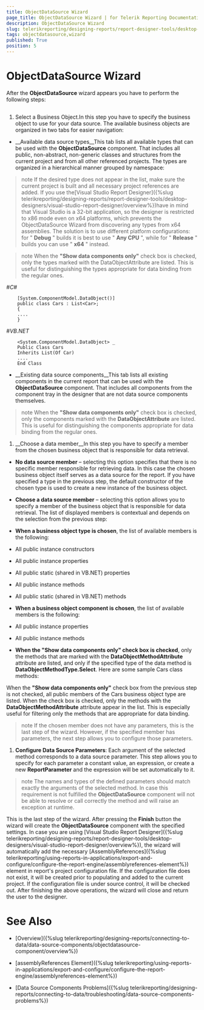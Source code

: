 ```yaml
---
title: ObjectDataSource Wizard
page_title: ObjectDataSource Wizard | for Telerik Reporting Documentation
description: ObjectDataSource Wizard
slug: telerikreporting/designing-reports/report-designer-tools/desktop-designers/tools/data-source-wizards/objectdatasource-wizard
tags: objectdatasource,wizard
published: True
position: 5
---
```


# ObjectDataSource Wizard



After the __ObjectDataSource__ wizard appears you have to perform the following steps:
      

## 

1. Select a Business Object.In this step you have to specify the business object to use for your data source. The available
              business objects are organized in two tabs for easier navigation:
            

* __Available data source types__This tab lists all available types that can be used with the __ObjectDataSource__ component. That
                  includes all public, non-abstract, non-generic classes and structures from the current project and
                  from all other referenced projects. The types are organized in a hierarchical manner grouped by namespace:
                

>note If the desired type does not appear in the list, make sure the current project is built and all
                    necessary project references are added. If you use the[Visual Studio Report Designer]({%slug telerikreporting/designing-reports/report-designer-tools/desktop-designers/visual-studio-report-designer/overview%})have in mind that Visual Studio is a 32-bit application, so the designer is
                    restricted to x86 mode even on x64 platforms, which prevents the ObjectDataSource Wizard from discovering any types from
                    x64 assemblies. The solution is to use different platform configurations: for " __Debug__ "
                    builds it is best to use " __Any CPU__ ", while for " __Release__ "
                    builds you can use " __x64__ " instead.
>


>note When the __"Show data components only"__ check box is checked, only the types marked with the DataObjectAttribute
                    are listed. This is useful for distinguishing the types appropriate for data binding from the regular ones.
>
#_C#_

	
        [System.ComponentModel.DataObject()]
        public class Cars : List<Car>;
        {
        ....
        }


#_VB.NET_

	
        <System.ComponentModel.DataObject> _
        Public Class Cars
        Inherits List(Of Car)
        ....
        End Class




* __Existing data source components__This tab lists all existing components in the current report that can be used with the __ObjectDataSource__
                  component. That includes all components from the component tray in the designer that are not data source
                  components themselves.
                

>note When the __"Show data components only"__ check box is checked, only the components marked with the __DataObjectAttribute__ are listed. This is
                    useful for distinguishing the components appropriate for data binding from the regular ones.
>


1. __Choose a data member__In this step you have to specify a member from the chosen business object that is responsible
              for data retrieval.
            

* __No data source member__ – selecting this option specifies that there is no specific member responsible
                  for retrieving data. In this case the chosen business object itself serves as a data source for the report.
                  If you have specified a type in the previous step, the default constructor of the chosen type is used to create
                  a new instance of the business object.
                

* __Choose a data source member__ – selecting this option allows you to specify a member of the business object
                  that is responsible for data retrieval. The list of displayed members is contextual and depends on the selection
                  from the previous step:
                

* __When a business object type is chosen__, the list of available
                      members is the following:
                    

* All public instance constructors
                        

* All public instance properties
                        

* All public static (shared in VB.NET) properties
                        

* All public instance methods
                        

* All public static (shared in VB.NET) methods
                        

* __When a business object component is chosen__, the list of available members
                      is the following:
                    

* All public instance properties
                        

* All public instance methods
                        

* __When the "Show data components only" check box is checked__, only the methods that are marked
                      with the __DataObjectMethodAttribute__ attribute are listed, and only if the specified type of the data method
                      is __DataObjectMethodType.Select__.
                    Here are some sample Cars class methods:

	



	

When the __"Show data components only"__ check box from the previous step is not checked, all public members of the Cars business object type
                  are listed. When the check box is checked, only the methods with the
                  __DataObjectMethodAttribute__ attribute appear in the list. This is especially useful for filtering only the methods
                  that are appropriate for data binding.
                

>note If the chosen member does not have any parameters, this is the last step of the wizard. However, if the specified member has parameters,
                    the next step allows you to configure those parameters.
>


1. __Configure Data Source Parameters__:
            Each argument of the selected method corresponds to a data source parameter. This step allows you to specify for each
              parameter a constant value, an expression, or create a new __ReportParameter__ and the expression will be set automatically
              to it.
            

>note The names and types of the defined parameters should match exactly the arguments of the selected method. In case this requirement is not
                fulfilled the __ObjectDataSource__ component will not be able to resolve or call correctly the method and will raise an
                exception at runtime.
>
This is the last step of the wizard. After pressing the __Finish__
              button the wizard will create the __ObjectDataSource__ component with the
              specified settings. In case you are using
              [Visual Studio Report Designer]({%slug telerikreporting/designing-reports/report-designer-tools/desktop-designers/visual-studio-report-designer/overview%}), the wizard will automatically add the necessary 
              [AssemblyReferences]({%slug telerikreporting/using-reports-in-applications/export-and-configure/configure-the-report-engine/assemblyreferences-element%}) element in report's project configuration file. If the configuration file
              does not exist, it will be created prior to populating and added to the current project. If the configuration file is under source control, it will be checked out.
              After finishing the above operations, the wizard will close and return the user to the designer.
            

# See Also

 * [Overview]({%slug telerikreporting/designing-reports/connecting-to-data/data-source-components/objectdatasource-component/overview%})

 * [assemblyReferences Element]({%slug telerikreporting/using-reports-in-applications/export-and-configure/configure-the-report-engine/assemblyreferences-element%})

 * [Data Source Components Problems]({%slug telerikreporting/designing-reports/connecting-to-data/troubleshooting/data-source-components-problems%})
